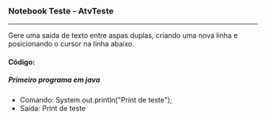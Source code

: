 ### Notebook Teste - AtvTeste
**********************
Gere uma saída de texto entre aspas duplas, criando uma nova linha e posicionando o cursor na linha abaixo.
#### Código:

##### Primeiro programa em java 

* Comando: System.out.println("Print de teste");
* Saída: Print de teste
